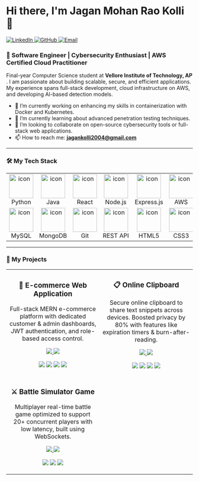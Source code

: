 # Hi there, I'm Jagan Mohan Rao Kolli 👋

<a href="https://linkedin.com/in/jagan-mohan-rao-kolli-90ab39306" target="_blank">
  <img src="https://img.shields.io/badge/LinkedIn-0077B5?style=for-the-badge&logo=linkedin&logoColor=white" alt="LinkedIn"/>
</a>
<a href="https://github.com/Jagan20278" target="_blank">
  <img src="https://img.shields.io/badge/GitHub-181717?style=for-the-badge&logo=github&logoColor=white" alt="GitHub"/>
</a>
<a href="mailto:jagankolli2004@gmail.com">
  <img src="https://img.shields.io/badge/Email-D14836?style=for-the-badge&logo=gmail&logoColor=white" alt="Email"/>
</a>

### 🚀 Software Engineer | Cybersecurity Enthusiast | AWS Certified Cloud Practitioner

Final-year Computer Science student at **Vellore Institute of Technology, AP** . I am passionate about building scalable, secure, and efficient applications. My experience spans full-stack development, cloud infrastructure on AWS, and developing AI-based detection models.

- 🔭 I’m currently working on enhancing my skills in containerization with Docker and Kubernetes.
- 🌱 I’m currently learning about advanced penetration testing techniques.
- 👯 I’m looking to collaborate on open-source cybersecurity tools or full-stack web applications.
- 📫 How to reach me: **jagankolli2004@gmail.com**

---

### 🛠️ My Tech Stack

<table>
  <tr>
    <td align="center" width="96">
      <img src="https://cdn.jsdelivr.net/gh/devicons/devicon/icons/python/python-original.svg" alt="icon" width="65" height="65" />
      <br>Python
    </td>
    <td align="center" width="96">
      <img src="https://cdn.jsdelivr.net/gh/devicons/devicon/icons/java/java-original.svg" alt="icon" width="65" height="65" />
      <br>Java
    </td>
    <td align="center" width="96">
      <img src="https://cdn.jsdelivr.net/gh/devicons/devicon/icons/react/react-original.svg" alt="icon" width="65" height="65" />
      <br>React
    </td>
    <td align="center" width="96">
      <img src="https://cdn.jsdelivr.net/gh/devicons/devicon/icons/nodejs/nodejs-original.svg" alt="icon" width="65" height="65" />
      <br>Node.js
    </td>
    <td align="center" width="96">
      <img src="https://cdn.jsdelivr.net/gh/devicons/devicon/icons/express/express-original.svg" alt="icon" width="65" height="65" />
      <br>Express.js
    </td>
     <td align="center" width="96">
      <img src="https://techstack-generator.vercel.app/aws-icon.svg" alt="icon" width="65" height="65" />
      <br>AWS
    </td>
  </tr>
  <tr>
    <td align="center" width="96">
      <img src="https://cdn.jsdelivr.net/gh/devicons/devicon/icons/mysql/mysql-original-wordmark.svg" alt="icon" width="65" height="65" />
      <br>MySQL
    </td>
    <td align="center" width="96">
      <img src="https://cdn.jsdelivr.net/gh/devicons/devicon/icons/mongodb/mongodb-original-wordmark.svg" alt="icon" width="65" height="65" />
      <br>MongoDB
    </td>
    <td align="center" width="96">
        <img src="https://cdn.jsdelivr.net/gh/devicons/devicon/icons/git/git-original.svg" alt="icon" width="65" height="65" />
        <br>Git
    </td>
    <td align="center"  width="96">
      <img src="https://techstack-generator.vercel.app/restapi-icon.svg" alt="icon" width="65" height="65" />
      <br>REST&nbsp;API
    </td>
    <td align="center" width="96">
      <img src="https://cdn.jsdelivr.net/gh/devicons/devicon/icons/html5/html5-original.svg" alt="icon" width="65" height="65" />
      <br>HTML5
    </td>
    <td align="center" width="96">
      <img src="https://cdn.jsdelivr.net/gh/devicons/devicon/icons/css3/css3-original.svg" alt="icon" width="65" height="65" />
      <br>CSS3
    </td>
  </tr>
</table>

---

### 🚀 My Projects

<table>
<tr>
<td width="50%">
<h3 align="center">🛒 E-commerce Web Application</h3>
<div align="center">
<p>Full-stack MERN e-commerce platform with dedicated customer & admin dashboards, JWT authentication, and role-based access control.</p>
<p>
<a href="https://github.com/tsnteja12/ecomweb.git" target="_blank">
<img src="https://img.shields.io/badge/Code-181717?style=for-the-badge&logo=github&logoColor=white">
</a>
<a href="https://ecomweb-frontend-eight.vercel.app/" target="_blank">
<img src="https://img.shields.io/badge/Live%20Demo-000000?style=for-the-badge&logo=vercel&logoColor=white">
</a>
</p>
<p>
<img src="https://img.shields.io/badge/React-61DAFB?style=for-the-badge&logo=react&logoColor=black">
<img src="https://img.shields.io/badge/Node.js-339933?style=for-the-badge&logo=node.js&logoColor=white">
<img src="https://img.shields.io/badge/MongoDB-47A248?style=for-the-badge&logo=mongodb&logoColor=white">
<img src="https://img.shields.io/badge/Express-000000?style=for-the-badge&logo=express&logoColor=white">
</p>
</div>
</td>

<td width="50%">
<h3 align="center">📋 Online Clipboard</h3>
<div align="center">
<p>Secure online clipboard to share text snippets across devices. Boosted privacy by 80% with features like expiration timers & burn-after-reading.</p>
<p>
<a href="https://github.com/Jagan20278/Online_Clipboard.git" target="_blank">
<img src="https://img.shields.io/badge/Code-181717?style=for-the-badge&logo=github&logoColor=white">
</a>
<a href="https://online-clipboard-one.vercel.app/" target="_blank">
<img src="https://img.shields.io/badge/Live%20Demo-000000?style=for-the-badge&logo=vercel&logoColor=white">
</a>
</p>
<p>
<img src="https://img.shields.io/badge/Node.js-339933?style=for-the-badge&logo=node.js&logoColor=white">
<img src="https://img.shields.io/badge/Express-000000?style=for-the-badge&logo=express&logoColor=white">
<img src="https://img.shields.io/badge/HTML5-E34F26?style=for-the-badge&logo=html5&logoColor=white">
<img src="https://img.shields.io/badge/CSS3-1572B6?style=for-the-badge&logo=css3&logoColor=white">
</p>
</div>
</td>
</tr>

<tr>
<td width="50%">
<h3 align="center">⚔️ Battle Simulator Game</h3>
<div align="center">
<p>Multiplayer real-time battle game optimized to support 20+ concurrent players with low latency, built using WebSockets.</p>
<p>
<a href="https://github.com/Jagan20278/Battle_Simulator_Real_time_game.git" target="_blank">
<img src="https://img.shields.io/badge/Code-181717?style=for-the-badge&logo=github&logoColor=white">
</a>
<a href="https://battle-simulator-real-time-game.vercel.app/" target="_blank">
<img src="https://img.shields.io/badge/Live%20Demo-000000?style=for-the-badge&logo=vercel&logoColor=white">
</a>
</p>
<p>
<img src="https://img.shields.io/badge/React-61DAFB?style=for-the-badge&logo=react&logoColor=black">
<img src="https://img.shields.io/badge/Socket.io-010101?style=for-the-badge&logo=socket.io&logoColor=white">
<img src="https://img.shields.io/badge/NeDB-grey?style=for-the-badge">
</p>
</div>
</td>
<td width="50%">
</td>
</tr>
</table>

